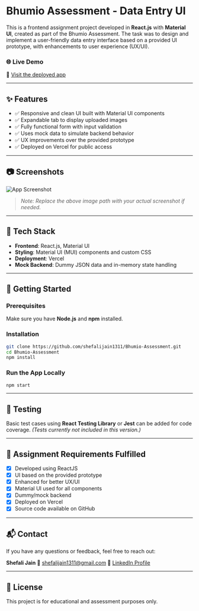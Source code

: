 # Bhumio Assessment - Data Entry UI

This is a frontend assignment project developed in **React.js** with **Material UI**, created as part of the Bhumio Assessment. The task was to design and implement a user-friendly data entry interface based on a provided UI prototype, with enhancements to user experience (UX/UI).

### 🌐 Live Demo
🔗 [Visit the deployed app](https://bhumio-assessment.vercel.app/)

---

## ✨ Features

- ✅ Responsive and clean UI built with Material UI components
- ✅ Expandable tab to display uploaded images
- ✅ Fully functional form with input validation
- ✅ Uses mock data to simulate backend behavior
- ✅ UX improvements over the provided prototype
- ✅ Deployed on Vercel for public access

---

## 📷 Screenshots

![App Screenshot](public/preview.png)

> *Note: Replace the above image path with your actual screenshot if needed.*

---

## 🚀 Tech Stack

- **Frontend**: React.js, Material UI
- **Styling**: Material UI (MUI) components and custom CSS
- **Deployment**: Vercel
- **Mock Backend**: Dummy JSON data and in-memory state handling

---

## 📁 Getting Started

### Prerequisites

Make sure you have **Node.js** and **npm** installed.

### Installation

```bash
git clone https://github.com/shefalijain1311/Bhumio-Assessment.git
cd Bhumio-Assessment
npm install
````

### Run the App Locally

```bash
npm start
```

---

## 🧪 Testing

Basic test cases using **React Testing Library** or **Jest** can be added for code coverage. *(Tests currently not included in this version.)*

---

## 📄 Assignment Requirements Fulfilled

* [x] Developed using ReactJS
* [x] UI based on the provided prototype
* [x] Enhanced for better UX/UI
* [x] Material UI used for all components
* [x] Dummy/mock backend
* [x] Deployed on Vercel
* [x] Source code available on GitHub

---

## 📬 Contact

If you have any questions or feedback, feel free to reach out:

**Shefali Jain**
📧 [shefalijain1311@gmail.com](mailto:shefalijain1311@gmail.com)
🔗 [LinkedIn Profile](https://www.linkedin.com/in/shefalijain1311/)

---

## 📝 License

This project is for educational and assessment purposes only.

```
